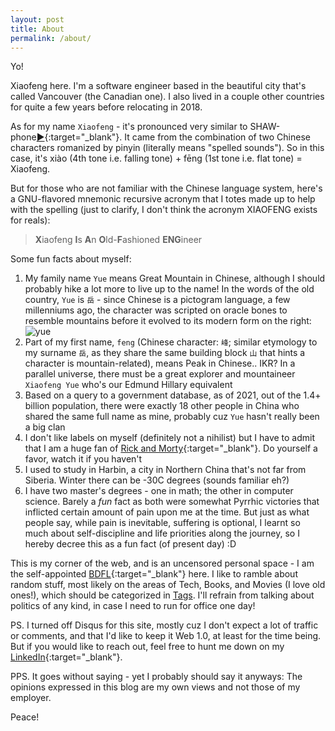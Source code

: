 ```yaml
---
layout: post
title: About
permalink: /about/
---
```

Yo!

Xiaofeng here. I'm a software engineer based in the beautiful city that's called Vancouver (the Canadian one). I also lived in a couple other countries for quite a few years before relocating in 2018.

As for my name `Xiaofeng` - it's pronounced very similar to SHAW-phone[▶️](../assets/heisenberg.gif){:target="_blank"}. It came from the combination of two Chinese characters romanized by pinyin (literally means "spelled sounds"). So in this case, it's xiào (4th tone i.e. falling tone) + fēng (1st tone i.e. flat tone) = Xiaofeng.

But for those who are not familiar with the Chinese language system, here's a GNU-flavored mnemonic recursive acronym that I totes made up to help with the spelling (just to clarify, I don't think the acronym XIAOFENG exists for reals):

>**X**iaofeng **I**s **A**n **O**ld-**F**ashioned **ENG**ineer

Some fun facts about myself:

1. My family name `Yue` means Great Mountain in Chinese, although I should probably hike a lot more to live up to the name! In the words of the old country, `Yue` is `岳` - since Chinese is a pictogram language, a few millenniums ago, the character was scripted on oracle bones to resemble mountains before it evolved to its modern form on the right: ![yue](../assets/images/yue_oracle.png)
2. Part of my first name, `feng` (Chinese character: `峰`; similar etymology to my surname `岳`, as they share the same building block `山` that hints a character is mountain-related), means Peak in Chinese.. IKR? In a parallel universe, there must be a great explorer and mountaineer `Xiaofeng Yue` who's our Edmund Hillary equivalent
3. Based on a query to a government database, as of 2021, out of the 1.4+ billion population, there were exactly 18 other people in China who shared the same full name as mine, probably cuz `Yue` hasn't really been a big clan
4. I don't like labels on myself (definitely not a nihilist) but I have to admit that I am a huge fan of [Rick and Morty](https://www.imdb.com/title/tt2861424/){:target="_blank"}. Do yourself a favor, watch it if you haven't
5. I used to study in Harbin, a city in Northern China that's not far from Siberia. Winter there can be -30C degrees (sounds familiar eh?)
6. I have two master's degrees - one in math; the other in computer science. Barely a *fun* fact as both were somewhat Pyrrhic victories that inflicted certain amount of pain upon me at the time. But just as what people say, while pain is inevitable, suffering is optional, I learnt so much about self-discipline and life priorities along the journey, so I hereby decree this as a fun fact (of present day) :D

This is my corner of the web, and is an uncensored personal space - I am the self-appointed [BDFL](https://en.wikipedia.org/wiki/Benevolent_dictator_for_life){:target="_blank"} here. I like to ramble about random stuff, most likely on the areas of Tech, Books, and Movies (I love old ones!), which should be categorized in <a href="/tags">Tags</a>. I'll refrain from talking about politics of any kind, in case I need to run for office one day!

PS. I turned off Disqus for this site, mostly cuz I don't expect a lot of traffic or comments, and that I'd like to keep it Web 1.0, at least for the time being. But if you would like to reach out, feel free to hunt me down on my [LinkedIn](https://www.linkedin.com/in/xiaofengyue/){:target="_blank"}.

PPS. It goes without saying - yet I probably should say it anyways: The opinions expressed in this blog are my own views and not those of my employer.

Peace!
